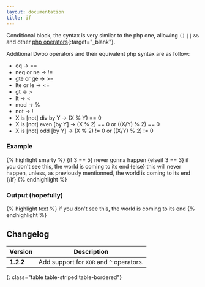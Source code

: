 ```yaml
---
layout: documentation
title: if
---
```


Conditional block, the syntax is very similar to the php one, allowing `()` `||` `&&` and other [php operators](http://php.net/operators){:target="_blank"}.

Additional Dwoo operators and their equivalent php syntax are as follow:

* eq → ==
* neq or ne → !=
* gte or ge → >=
* lte or le → <=
* gt → >
* lt → <
* mod → %
* not → !
* X is [not] div by Y → (X % Y) == 0
* X is [not] even [by Y] → (X % 2) == 0 or ((X/Y) % 2) == 0
* X is [not] odd [by Y] → (X % 2) != 0 or ((X/Y) % 2) != 0

### Example
{% highlight smarty %}
{if 3 == 5}
  never gonna happen
{elseif 3 == 3}
  if you don't see this, the world is coming to its end
{else}
  this will never happen, unless, as previously mentionned, the world is coming to its end
{/if}
{% endhighlight %}

### Output (hopefully)
{% highlight text %}
if you don't see this, the world is coming to its end
{% endhighlight %}

## Changelog

| Version | Description |
| ------- | ----------- |
| **1.2.2** | Add support for `XOR` and `^` operators. |
{: class="table table-striped table-bordered"}